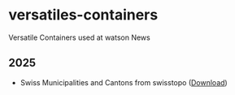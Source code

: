 # versatiles-containers
Versatile Containers used at watson News
## 2025
- Swiss Municipalities and Cantons from swisstopo ([Download](2025/swiss-admin.versatiles))
